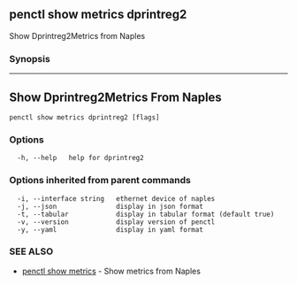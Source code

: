## penctl show metrics dprintreg2

Show Dprintreg2Metrics from Naples

### Synopsis



---------------------------------
 Show Dprintreg2Metrics From Naples 
---------------------------------


```
penctl show metrics dprintreg2 [flags]
```

### Options

```
  -h, --help   help for dprintreg2
```

### Options inherited from parent commands

```
  -i, --interface string   ethernet device of naples
  -j, --json               display in json format
  -t, --tabular            display in tabular format (default true)
  -v, --version            display version of penctl
  -y, --yaml               display in yaml format
```

### SEE ALSO
* [penctl show metrics](penctl_show_metrics.md)	 - Show metrics from Naples

